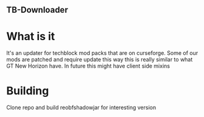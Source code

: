 ## TB-Downloader
# What is it
It's an updater for techblock mod packs that are on curseforge. Some of our mods are patched and require update this way this is really similar to what GT New Horizon have. In future this might have client side mixins

# Building
Clone repo and build reobfshadowjar for interesting version